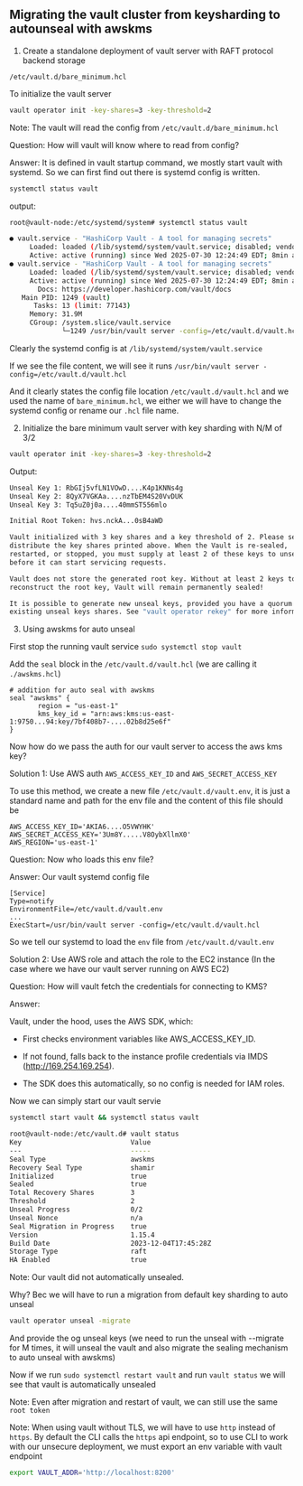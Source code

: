 ## Migrating the vault cluster from keysharding to autounseal with awskms

1. Create a standalone deployment of vault server with RAFT protocol backend storage

`/etc/vault.d/bare_minimum.hcl`

To initialize the vault server

```sh
vault operator init -key-shares=3 -key-threshold=2
```

Note: The vault will read the config from `/etc/vault.d/bare_minimum.hcl`

Question: How will vault will know where to read from config?

Answer: It is defined in vault startup command, we mostly start vault with systemd. So we can first find out there is systemd config is written.

```sh
systemctl status vault
```

output:

```sh
root@vault-node:/etc/systemd/system# systemctl status vault

● vault.service - "HashiCorp Vault - A tool for managing secrets"
     Loaded: loaded (/lib/systemd/system/vault.service; disabled; vendor preset: enabled)
     Active: active (running) since Wed 2025-07-30 12:24:49 EDT; 8min ago
● vault.service - "HashiCorp Vault - A tool for managing secrets"
     Loaded: loaded (/lib/systemd/system/vault.service; disabled; vendor preset: enabled)
     Active: active (running) since Wed 2025-07-30 12:24:49 EDT; 8min ago
       Docs: https://developer.hashicorp.com/vault/docs
   Main PID: 1249 (vault)
      Tasks: 13 (limit: 77143)
     Memory: 31.9M
     CGroup: /system.slice/vault.service
             └─1249 /usr/bin/vault server -config=/etc/vault.d/vault.hcl

```

Clearly the systemd config is at `/lib/systemd/system/vault.service`

If we see the file content, we will see it runs `/usr/bin/vault server -config=/etc/vault.d/vault.hcl`

And it clearly states the config file location `/etc/vault.d/vault.hcl` and we used the name of `bare_minimum.hcl`, we either we will have to change the systemd config or rename our `.hcl` file name.

2. Initialize the bare minimum vault server with key sharding with N/M of 3/2

```sh
vault operator init -key-shares=3 -key-threshold=2
```

Output:

```sh
Unseal Key 1: RbGIj5vfLN1VOwD....K4p1KNNs4g
Unseal Key 2: 8QyX7VGKAa....nzTbEM4S20VvDUK
Unseal Key 3: Tq5uZ0j0a....40mmST556mlo

Initial Root Token: hvs.nckA...0sB4aWD

Vault initialized with 3 key shares and a key threshold of 2. Please securely
distribute the key shares printed above. When the Vault is re-sealed,
restarted, or stopped, you must supply at least 2 of these keys to unseal it
before it can start servicing requests.

Vault does not store the generated root key. Without at least 2 keys to
reconstruct the root key, Vault will remain permanently sealed!

It is possible to generate new unseal keys, provided you have a quorum of
existing unseal keys shares. See "vault operator rekey" for more information.
```

3. Using awskms for auto unseal

First stop the running vault service `sudo systemctl stop vault`

Add the `seal` block in the `/etc/vault.d/vault.hcl` (we are calling it `./awskms.hcl`)

```hcl
# addition for auto seal with awskms
seal "awskms" {
       region = "us-east-1"
       kms_key_id = "arn:aws:kms:us-east-1:9750...94:key/7bf408b7-....02b8d25e6f"
}
```

Now how do we pass the auth for our vault server to access the aws kms key?

Solution 1: Use AWS auth `AWS_ACCESS_KEY_ID` and `AWS_SECRET_ACCESS_KEY`

To use this method, we create a new file `/etc/vault.d/vault.env`, it is just a standard name and path for the env file and the content of this file should be

```evn
AWS_ACCESS_KEY_ID='AKIA6....O5VWYHK'
AWS_SECRET_ACCESS_KEY='3Um8Y.....V8OybXllmX0'
AWS_REGION='us-east-1'
```


Question: Now who loads this env file? 

Answer: Our vault systemd config file

```service
[Service]
Type=notify
EnvironmentFile=/etc/vault.d/vault.env
...
ExecStart=/usr/bin/vault server -config=/etc/vault.d/vault.hcl
```

So we tell our systemd to load the `env` file from `/etc/vault.d/vault.env`




Solution 2: Use AWS role and attach the role to the EC2 instance (In the case where we have our vault server running on AWS EC2)

Question: How will vault fetch the credentials for connecting to KMS?

Answer: 

Vault, under the hood, uses the AWS SDK, which:

* First checks environment variables like AWS_ACCESS_KEY_ID.

* If not found, falls back to the instance profile credentials via IMDS (http://169.254.169.254).

* The SDK does this automatically, so no config is needed for IAM roles.



Now we can simply start our vault servie

```bash
systemctl start vault && systemctl status vault
```

```bash
root@vault-node:/etc/vault.d# vault status
Key                           Value
---                           -----
Seal Type                     awskms
Recovery Seal Type            shamir
Initialized                   true
Sealed                        true
Total Recovery Shares         3
Threshold                     2
Unseal Progress               0/2
Unseal Nonce                  n/a
Seal Migration in Progress    true
Version                       1.15.4
Build Date                    2023-12-04T17:45:28Z
Storage Type                  raft
HA Enabled                    true
```

Note: Our vault did not automatically unsealed.


Why? Bec we will have to run a migration from default key sharding to auto unseal

```bash
vault operator unseal -migrate
```

 And provide the og unseal keys (we need to run the unseal with --migrate for M times, it will unseal the vault and also migrate the sealing mechanism to auto unseal with awskms)


Now if we run `sudo systemctl restart vault` and run `vault status` we will see that vault is automatically unsealed

 Note: Even after migration and restart of vault, we can still use the same `root token`

 


Note: When using vault without TLS, we will have to use `http` instead of `https`. By default the CLI calls the `https` api endpoint, so to use CLI to work with our unsecure deployment, we must export an env variable with vault endpoint


```bash
export VAULT_ADDR='http://localhost:8200'
```